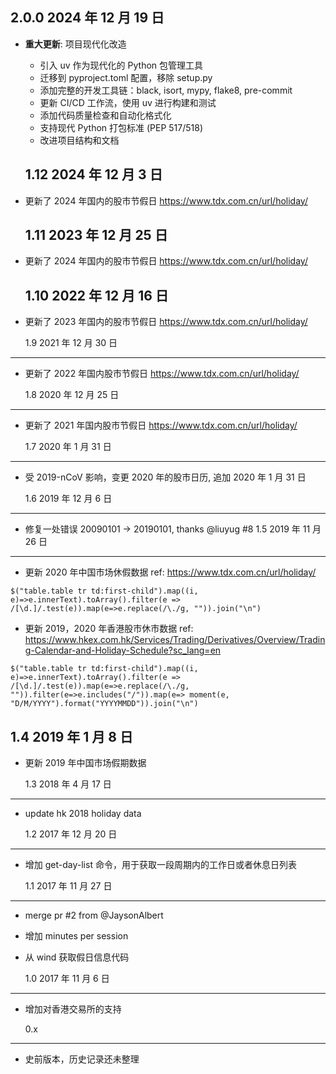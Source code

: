 ## 2.0.0 2024 年 12 月 19 日

- **重大更新**: 项目现代化改造

  - 引入 uv 作为现代化的 Python 包管理工具
  - 迁移到 pyproject.toml 配置，移除 setup.py
  - 添加完整的开发工具链：black, isort, mypy, flake8, pre-commit
  - 更新 CI/CD 工作流，使用 uv 进行构建和测试
  - 添加代码质量检查和自动化格式化
  - 支持现代 Python 打包标准 (PEP 517/518)
  - 改进项目结构和文档

  ## 1.12 2024 年 12 月 3 日

- 更新了 2024 年国内的股市节假日 <https://www.tdx.com.cn/url/holiday/>

  ## 1.11 2023 年 12 月 25 日

- 更新了 2024 年国内的股市节假日 <https://www.tdx.com.cn/url/holiday/>
  ## 1.10 2022 年 12 月 16 日
- 更新了 2023 年国内的股市节假日 <https://www.tdx.com.cn/url/holiday/>

  1.9 2021 年 12 月 30 日

---

- 更新了 2022 年国内股市节假日 <https://www.tdx.com.cn/url/holiday/>

  1.8 2020 年 12 月 25 日

---

- 更新了 2021 年国内股市节假日 <https://www.tdx.com.cn/url/holiday/>

  1.7 2020 年 1 月 31 日

---

- 受 2019-nCoV 影响，变更 2020 年的股市日历, 追加 2020 年 1 月 31 日

  1.6 2019 年 12 月 6 日

---

- 修复一处错误 20090101 -> 20190101, thanks @liuyug #8
  1.5 2019 年 11 月 26 日

---

- 更新 2020 年中国市场休假数据 ref: <https://www.tdx.com.cn/url/holiday/>

```
$("table.table tr td:first-child").map((i, e)=>e.innerText).toArray().filter(e => /[\d.]/.test(e)).map(e=>e.replace(/\./g, "")).join("\n")
```

- 更新 2019，2020 年香港股市休市数据 ref: <https://www.hkex.com.hk/Services/Trading/Derivatives/Overview/Trading-Calendar-and-Holiday-Schedule?sc_lang=en>

```
$("table.table tr td:first-child").map((i, e)=>e.innerText).toArray().filter(e => /[\d.]/.test(e)).map(e=>e.replace(/\./g, "")).filter(e=>e.includes("/")).map(e=> moment(e, "D/M/YYYY").format("YYYYMMDD")).join("\n")
```

## 1.4 2019 年 1 月 8 日

- 更新 2019 年中国市场假期数据

  1.3 2018 年 4 月 17 日

---

- update hk 2018 holiday data

  1.2 2017 年 12 月 20 日

---

- 增加 get-day-list 命令，用于获取一段周期内的工作日或者休息日列表

  1.1 2017 年 11 月 27 日

---

- merge pr #2 from @JaysonAlbert
- 增加 minutes per session
- 从 wind 获取假日信息代码

  1.0 2017 年 11 月 6 日

---

- 增加对香港交易所的支持

  0.x

---

- 史前版本，历史记录还未整理
